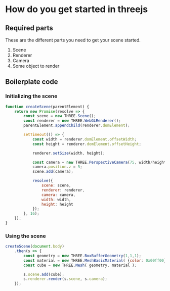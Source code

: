 # How do you get started in threejs

## Required parts

These are the different parts you need to get your scene started.

1. Scene
1. Renderer
1. Camera
1. Some object to render

## Boilerplate code

### Initializing the scene

```js
function createScene(parentElement) {
    return new Promise(resolve => {
        const scene = new THREE.Scene();
        const renderer = new THREE.WebGLRenderer();
        parentElement.appendChild(renderer.domElement);

        setTimeout(() => {
            const width = renderer.domElement.offsetWidth;
            const height = renderer.domElement.offsetHeight;

            renderer.setSize(width, height);

            const camera = new THREE.PerspectiveCamera(75, width/height, 0.1, 1000 );
            camera.position.z = 5;
            scene.add(camera);

            resolve({
                scene: scene,
                renderer: renderer,
                camera: camera,
                width: width,
                height: height
            });
        }, 16);
    });
}
```

### Using the scene

```js
createScene(document.body)
    .then(s => {
        const geometry = new THREE.BoxBufferGeometry(1,1,1);
        const material = new THREE.MeshBasicMaterial( {color: 0x00ff00} );
        const cube = new THREE.Mesh( geometry, material );

        s.scene.add(cube);
        s.renderer.render(s.scene, s.camera);
    });
```
